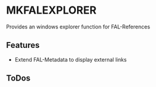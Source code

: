 MKFALEXPLORER
=============

Provides an windows explorer function for FAL-References

Features
--------
* Extend FAL-Metadata to display external links


ToDos
-----

